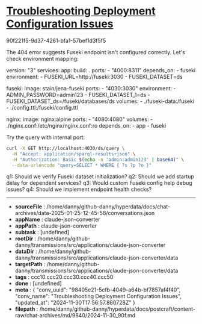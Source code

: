 # [Troubleshooting Deployment Configuration Issues](https://claude.ai/chat/98405e21-5cfb-4049-a64b-bf7857af4f40)

90f221f5-9d37-4261-bfa1-57bef1d3f5f5

 The 404 error suggests Fuseki endpoint isn't configured correctly. Let's check environment mapping:

<antArtifact identifier="fuseki-fixed-compose" type="application/vnd.ant.code" language="yaml" title="Fixed docker-compose.yml">
version: "3"
services:
  app:
    build: .
    ports:
      - "4000:8311"
    depends_on:
      - fuseki
    environment:
      - FUSEKI_URL=http://fuseki:3030
      - FUSEKI_DATASET=ds

  fuseki:
    image: stain/jena-fuseki
    ports:
      - "4030:3030"
    environment:
      - ADMIN_PASSWORD=admin123
      - FUSEKI_DATASET_1=ds
      - FUSEKI_DATASET_ds=/fuseki/databases/ds
    volumes:
      - ./fuseki-data:/fuseki
      - ./config.ttl:/fuseki/config.ttl

  nginx:
    image: nginx:alpine
    ports:
      - "4080:4080"
    volumes:
      - ./nginx.conf:/etc/nginx/nginx.conf:ro
    depends_on:
      - app
      - fuseki
</antArtifact>

Try the query with internal port:
```bash
curl -X GET http://localhost:4030/ds/query \
  -H "Accept: application/sparql-results+json" \
  -H "Authorization: Basic $(echo -n 'admin:admin123' | base64)" \
  --data-urlencode "query=SELECT * WHERE { ?s ?p ?o }"
```

q1: Should we verify Fuseki dataset initialization?
q2: Should we add startup delay for dependent services?
q3: Would custom Fuseki config help debug issues?
q4: Should we implement endpoint health checks?

---

* **sourceFile** : /home/danny/github-danny/hyperdata/docs/chat-archives/data-2025-01-25-12-45-58/conversations.json
* **appName** : claude-json-converter
* **appPath** : claude-json-converter
* **subtask** : [undefined]
* **rootDir** : /home/danny/github-danny/transmissions/src/applications/claude-json-converter
* **dataDir** : /home/danny/github-danny/transmissions/src/applications/claude-json-converter/data
* **targetPath** : /home/danny/github-danny/transmissions/src/applications/claude-json-converter/data
* **tags** : ccc10.ccc20.ccc30.ccc40.ccc50
* **done** : [undefined]
* **meta** : {
  "conv_uuid": "98405e21-5cfb-4049-a64b-bf7857af4f40",
  "conv_name": "Troubleshooting Deployment Configuration Issues",
  "updated_at": "2024-11-30T17:56:57.880728Z"
}
* **filepath** : /home/danny/github-danny/hyperdata/docs/postcraft/content-raw/chat-archives/md/9840/2024-11-30_90f.md